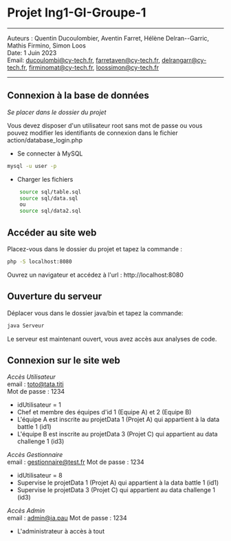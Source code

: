 # Projet Ing1-GI-Groupe-1

---

Auteurs : Quentin Ducoulombier, Aventin Farret, Hélène Delran--Garric, Mathis Firmino, Simon Loos  
Date: 1 Juin 2023  
Email: ducoulombi@cy-tech.fr, farretaven@cy-tech.fr, delrangarr@cy-tech.fr, firminomat@cy-tech.fr, loossimon@cy-tech.fr  

--- 

## Connexion à la base de données

*Se placer dans le dossier du projet*

Vous devez disposer d'un utilisateur root sans mot de passe ou vous pouvez modifier les identifiants de connexion dans le fichier action/database_login.php

- Se connecter à MySQL 
``` bash
mysql -u user -p
```
- Charger les fichiers

```bash
    source sql/table.sql
    source sql/data.sql
    ou
    source sql/data2.sql
```

## Accéder au site web

Placez-vous dans le dossier du projet et tapez la commande :

```bash
php -S localhost:8080
```

Ouvrez un navigateur et accédez à l'url :
http://localhost:8080

## Ouverture du serveur

Déplacer vous dans le dossier java/bin et tapez la commande:

```bash
java Serveur
```
Le serveur est maintenant ouvert, vous avez accès aux analyses de code.
## Connexion sur le site web

*Accès Utilisateur*   
email : toto@tata.titi  
Mot de passe : 1234  
- idUtilisateur = 1  
- Chef et membre des équipes d'id 1 (Equipe A) et 2 (Equipe B)
- L'équipe A est inscrite au projetData 1 (Projet A) qui appartient à la data battle 1 (id1)
- L'équipe B est inscrite au projetData 3 (Projet C) qui appartient au data challenge 1 (id3)


*Accès Gestionnaire*   
email : gestionnaire@test.fr
Mot de passe : 1234
- idUtilisateur = 8
- Supervise le projetData 1 (Projet A) qui appartient à la data battle 1 (id1)
- Supervise le projetData 3 (Projet C) qui appartient au data challenge 1 (id3)

*Accès Admin*   
email : admin@ia.pau
Mot de passe : 1234
- L'administrateur à accès à tout

